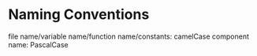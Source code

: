 # Naming Conventions
file name/variable name/function name/constants: camelCase
component name: PascalCase

